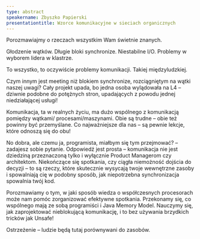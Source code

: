 ```yaml
---
type: abstract
speakername: Zbyszko Papierski
presentationtitle: Wzorce komunikacyjne w sieciach organicznych
---
```

Porozmawiajmy o rzeczach wszystkim Wam świetnie znanych.

Głodzenie wątków. Długie bloki synchronize. Niestabilne I/O. Problemy w wyborem lidera w klastrze.

To wszystko, to oczywiście problemy komunikacji.
Takiej międzyludzkiej.

Czym innym jest meeting niż blokiem synchronize, rozciągniętym na wątki naszej uwagi? Cały projekt upada, bo jedna osoba wylądowała na L4 – dziwnie podobne do potężnych stron, upadających z powodu jednej niedziałającej usługi!

Komunikacja, ta w realnych życiu, ma dużo wspólnego z komunikacją pomiędzy wątkami/ procesami/maszynami. Obie są trudne – obie też powinny być przemyślane. Co najważniejsze dla nas – są pewnie lekcje, które odnoszą się do obu!

No dobra, ale czemu ja, programista, miałbym się tym przejmować? – zadajesz sobie pytanie. Odpowiedź jest prosta – komunikacja nie jest dziedziną przeznaczoną tylko i wyłącznie Product Managerom czy architektom. Niekończące się spotkania, czy ciągła niemożność dojścia do decyzji – to są rzeczy, które skutecznie wysycają twoje wewnętrzne zasoby i spowalniają cię w podobny sposób, jak niepotrzebna synchronizacja spowalnia twój kod.


Porozmawiamy o tym, w jaki sposób wiedza o współczesnych procesorach może nam pomóc zorganizować efektywne spotkania.
Przekonamy się, co wspólnego mają ze sobą programiści i Java Memory Model.
Nauczymy się, jak zaprojektować nieblokującą komunikację, i to bez używania brzydkich tricków jak Unsafe!

Ostrzeżenie – ludzie będą tutaj porównywani do zasobów.
